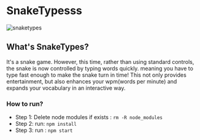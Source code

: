 # SnakeTypesss
![snaketypes](snaketypes/src/assets/img/snake-logo.png)

## What's SnakeTypes?
It's a snake game. However, this time, rather than using standard controls, the snake is now controlled by typing words quickly. meaning you have to type fast enough to make the snake turn in time! This not only provides entertainment, but also enhances your wpm(words per minute) and expands your vocabulary in an interactive way.

### How to run?
- Step 1: Delete node modules if exists : `rm -R node_modules`
- Step 2: run: `npm install`
- Step 3: run : `npm start`
